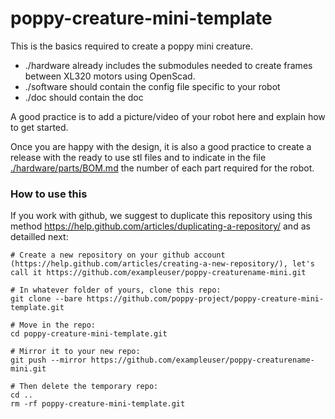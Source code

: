 # poppy-creature-mini-template

This is the basics required to create a poppy mini creature.

- ./hardware already includes the submodules needed to create frames between XL320 motors using OpenScad.
- ./software should contain the config file specific to your robot
- ./doc should contain the doc

A good practice is to add a picture/video of your robot here and explain how to get started.

Once you are happy with the design, it is also a good practice to create a release with the ready to use stl files and to indicate in the file [./hardware/parts/BOM.md](hardware/parts/BOM.md)
 the number of each part required for the robot.

### How to use this

If you work with github, we suggest to duplicate this repository using this method https://help.github.com/articles/duplicating-a-repository/ and as detailled next:

```
# Create a new repository on your github account (https://help.github.com/articles/creating-a-new-repository/), let's call it https://github.com/exampleuser/poppy-creaturename-mini.git

# In whatever folder of yours, clone this repo:
git clone --bare https://github.com/poppy-project/poppy-creature-mini-template.git

# Move in the repo:
cd poppy-creature-mini-template.git

# Mirror it to your new repo:
git push --mirror https://github.com/exampleuser/poppy-creaturename-mini.git

# Then delete the temporary repo:
cd ..
rm -rf poppy-creature-mini-template.git
```
